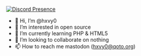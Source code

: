 [![Discord Presence](https://lanyard.cnrad.dev/api/330963539475038209)](https://discord.com/users/330963539475038209)

- 👋 Hi, I’m @hxvy0
- 👀 I’m interested in open source
- 🌱 I’m currently learning PHP & HTML5
- 💞️ I’m looking to collaborate on nothing
- 📫 How to reach me mastodon (hxvy0@qoto.org)

<!---
hxvy0/hxvy0 is a ✨ special ✨ repository because its `README.md` (this file) appears on your GitHub profile.
You can click the Preview link to take a look at your changes.
--->
